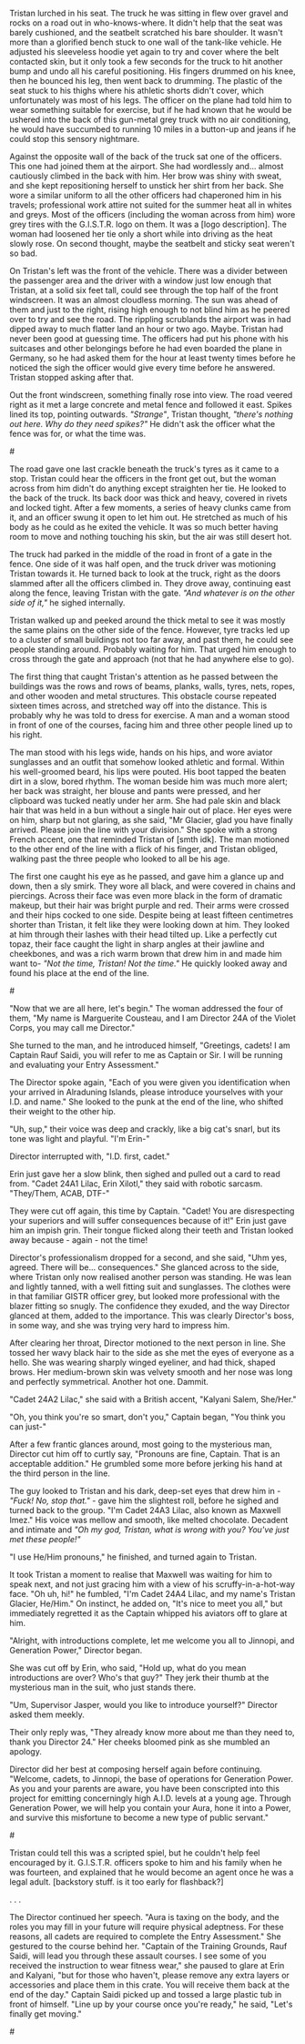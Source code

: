 Tristan lurched in his seat. The truck he was sitting in flew over gravel and rocks on a road out in who-knows-where. It didn't help that the seat was barely cushioned, and the seatbelt scratched his bare shoulder. It wasn't more than a glorified bench stuck to one wall of the tank-like vehicle. He adjusted his sleeveless hoodie yet again to try and cover where the belt contacted skin, but it only took a few seconds for the truck to hit another bump and undo all his careful positioning. His fingers drummed on his knee, then he bounced his leg, then went back to drumming. The plastic of the seat stuck to his thighs where his athletic shorts didn't cover, which unfortunately was most of his legs. The officer on the plane had told him to wear something suitable for exercise, but if he had known that he would be ushered into the back of this gun-metal grey truck with no air conditioning, he would have succumbed to running 10 miles in a button-up and jeans if he could stop this sensory nightmare.

Against the opposite wall of the back of the truck sat one of the officers. This one had joined them at the airport. She had wordlessly and... almost cautiously climbed in the back with him. Her brow was shiny with sweat, and she kept repositioning herself to unstick her shirt from her back. She wore a similar uniform to all the other officers had chaperoned him in his travels; professional work attire not suited for the summer heat all in whites and greys. Most of the officers (including the woman across from him) wore grey tires with the G.I.S.T.R. logo on them. It was a [logo description]. The woman had loosened her tie only a short while into driving as the heat slowly rose. On second thought, maybe the seatbelt and sticky seat weren't so bad.

On Tristan's left was the front of the vehicle. There was a divider between the passenger area and the driver with a window just low enough that Tristan, at a solid six feet tall, could see through the top half of the front windscreen. It was an almost cloudless morning. The sun was ahead of them and just to the right, rising high enough to not blind him as he peered over to try and see the road. The rippling scrublands the airport was in had dipped away to much flatter land an hour or two ago. Maybe. Tristan had never been good at guessing time. The officers had put his phone with his suitcases and other belongings before he had even boarded the plane in Germany, so he had asked them for the hour at least twenty times before he noticed the sigh the officer would give every time before he answered. Tristan stopped asking after that.

Out the front windscreen, something finally rose into view. The road veered right as it met a large concrete and metal fence and followed it east. Spikes lined its top, pointing outwards. *"Strange"*, Tristan thought, *"there's nothing out here. Why do they need spikes?"* He didn't ask the officer what the fence was for, or what the time was.

\#

The road gave one last crackle beneath the truck's tyres as it came to a stop. Tristan could hear the officers in the front get out, but the woman across from him didn't do anything except straighten her tie. He looked to the back of the truck. Its back door was thick and heavy, covered in rivets and locked tight. After a few moments, a series of heavy clunks came from it, and an officer swung it open to let him out. He stretched as much of his body as he could as he exited the vehicle. It was so much better having room to move and nothing touching his skin, but the air was still desert hot.

The truck had parked in the middle of the road in front of a gate in the fence. One side of it was half open, and the truck driver was motioning Tristan towards it. He turned back to look at the truck, right as the doors slammed after all the officers climbed in. They drove away, continuing east along the fence, leaving Tristan with the gate. *"And whatever is on the other side of it,"* he sighed internally. 

Tristan walked up and peeked around the thick metal to see it was mostly the same plains on the other side of the fence. However, tyre tracks led up to a cluster of small buildings not too far away, and past them, he could see people standing around. Probably waiting for him. That urged him enough to cross through the gate and approach (not that he had anywhere else to go).

The first thing that caught Tristan's attention as he passed between the buildings was the rows and rows of beams, planks, walls, tyres, nets, ropes, and other wooden and metal structures. This obstacle course repeated sixteen times across, and stretched way off into the distance. This is probably why he was told to dress for exercise. A man and a woman stood in front of one of the courses, facing him and three other people lined up to his right.

The man stood with his legs wide, hands on his hips, and wore aviator sunglasses and an outfit that somehow looked athletic and formal. Within his well-groomed beard, his lips were pouted. His boot tapped the beaten dirt in a slow, bored rhythm. The woman beside him was much more alert; her back was straight, her blouse and pants were pressed, and her clipboard was tucked neatly under her arm. She had pale skin and black hair that was held in a bun without a single hair out of place. Her eyes were on him, sharp but not glaring, as she said, "Mr Glacier, glad you have finally arrived. Please join the line with your division." She spoke with a strong French accent, one that reminded Tristan of [smth idk]. The man motioned to the other end of the line with a flick of his finger, and Tristan obliged, walking past the three people who looked to all be his age.

The first one caught his eye as he passed, and gave him a glance up and down, then a sly smirk. They wore all black, and were covered in chains and piercings. Across their face was even more black in the form of dramatic makeup, but their hair was bright purple and red. Their arms were crossed and their hips cocked to one side. Despite being at least fifteen centimetres shorter than Tristan, it felt like they were looking down at him. They looked at him through their lashes with their head tilted up. Like a perfectly cut topaz, their face caught the light in sharp angles at their jawline and cheekbones, and was a rich warm brown that drew him in and made him want to- *"Not the time, Tristan! Not the time."* He quickly looked away and found his place at the end of the line.

\#

"Now that we are all here, let's begin." The woman addressed the four of them, "My name is Marguerite Cousteau, and I am Director 24A of the Violet Corps, you may call me Director."

She turned to the man, and he introduced himself, "Greetings, cadets! I am Captain Rauf Saidi, you will refer to me as Captain or Sir. I will be running and evaluating your Entry Assessment."

The Director spoke again, "Each of you were given you identification when your arrived in Alraduning Islands, please introduce yourselves with your I.D. and name." She looked to the punk at the end of the line, who shifted their weight to the other hip.

"Uh, sup," their voice was deep and crackly, like a big cat's snarl, but its tone was light and playful. "I'm Erin-"

Director interrupted with, "I.D. first, cadet."

Erin just gave her a slow blink, then sighed and pulled out a card to read from. "Cadet 24A1 Lilac, Erin Xilotl," they said with robotic sarcasm. "They/Them, ACAB, DTF-"

They were cut off again, this time by Captain. "Cadet! You are disrespecting your superiors and will suffer consequences because of it!" Erin just gave him an impish grin. Their tongue flicked along their teeth and Tristan looked away because - again - not the time!

Director's professionalism dropped for a second, and she said, "Uhm yes, agreed. There will be... consequences." She glanced across to the side, where Tristan only now realised another person was standing. He was lean and lightly tanned, with a well fitting suit and sunglasses. The clothes were in that familiar GISTR officer grey, but looked more professional with the blazer fitting so snugly. The confidence they exuded, and the way Director glanced at them, added to the importance. This was clearly Director's boss, in some way, and she was trying very hard to impress him.

After clearing her throat, Director motioned to the next person in line. She tossed her wavy black hair to the side as she met the eyes of everyone as a hello. She was wearing sharply winged eyeliner, and had thick, shaped brows. Her medium-brown skin was velvety smooth and her nose was long and perfectly symmetrical. Another hot one. Dammit. 

"Cadet 24A2 Lilac," she said with a British accent, "Kalyani Salem, She/Her."

"Oh, you think you're so smart, don't you," Captain began, "You think you can just-"

After a few frantic glances around, most going to the mysterious man, Director cut him off to curtly say, "Pronouns are fine, Captain. That is an acceptable addition." He grumbled some more before jerking his hand at the third person in the line.

The guy looked to Tristan and his dark, deep-set eyes that drew him in - *"Fuck! No, stop that."* - gave him the slightest roll, before he sighed and turned back to the group. "I'm Cadet 24A3 Lilac, also known as Maxwell Imez." His voice was mellow and smooth, like melted chocolate. Decadent and intimate and *"Oh my god, Tristan, what is wrong with you? You've just met these people!"* 

"I use He/Him pronouns," he finished, and turned again to Tristan.

It took Tristan a moment to realise that Maxwell was waiting for him to speak next, and not just gracing him with a view of his scruffy-in-a-hot-way face. "Oh uh, hi!" he fumbled, "I'm Cadet 24A4 Lilac, and my name's Tristan Glacier, He/Him." On instinct, he added on, "It's nice to meet you all," but immediately regretted it as the Captain whipped his aviators off to glare at him.

"Alright, with introductions complete, let me welcome you all to Jinnopi, and Generation Power," Director began.

She was cut off by Erin, who said, "Hold up, what do you mean introductions are over? Who's that guy?" They jerk their thumb at the mysterious man in the suit, who just stands there.

"Um, Supervisor Jasper, would you like to introduce yourself?" Director asked them meekly.

Their only reply was, "They already know more about me than they need to, thank you Director 24." Her cheeks bloomed pink as she mumbled an apology.

Director did her best at composing herself again before continuing. "Welcome, cadets, to Jinnopi, the base of operations for Generation Power. As you and your parents are aware, you have been conscripted into this project for emitting concerningly high A.I.D. levels at a young age. Through Generation Power, we will help you contain your Aura, hone it into a Power, and survive this misfortune to become a new type of public servant."

\#

Tristan could tell this was a scripted spiel, but he couldn't help feel encouraged by it. G.I.S.T.R. officers spoke to him and his family when he was fourteen, and explained that he would become an agent once he was a legal adult.  [backstory stuff. is it too early for flashback?]

. . .

The Director continued her speech. "Aura is taxing on the body, and the roles you may fill in your future will require physical adeptness. For these reasons, all cadets are required to complete the Entry Assessment."  She gestured to the course behind her. "Captain of the Training Grounds, Rauf Saidi, will lead you through these assault courses. I see some of you received the instruction to wear fitness wear," she paused to glare at Erin and Kalyani, "but for those who haven't, please remove any extra layers or accessories and place them in this crate. You will receive them back at the end of the day." Captain Saidi picked up and tossed a large plastic tub in front of himself. "Line up by your course once you're ready," he said, "Let's finally get moving."

\#